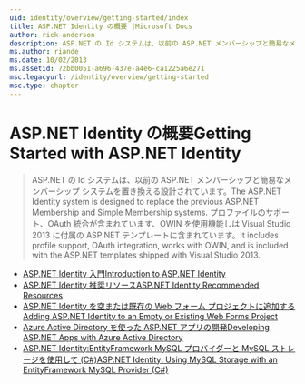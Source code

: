 ```yaml
---
uid: identity/overview/getting-started/index
title: ASP.NET Identity の概要 |Microsoft Docs
author: rick-anderson
description: ASP.NET の Id システムは、以前の ASP.NET メンバーシップと簡易なメンバーシップ システムを置き換える設計されています。 プロファイルのサポート、OAuth integrat が含まれています.
ms.author: riande
ms.date: 10/02/2013
ms.assetid: 72bb0051-a696-437e-a4e6-ca1225a6e271
msc.legacyurl: /identity/overview/getting-started
msc.type: chapter
---
```

<a name="getting-started-with-aspnet-identity"></a><span data-ttu-id="dfa74-104">ASP.NET Identity の概要</span><span class="sxs-lookup"><span data-stu-id="dfa74-104">Getting Started with ASP.NET Identity</span></span>
====================
> <span data-ttu-id="dfa74-105">ASP.NET の Id システムは、以前の ASP.NET メンバーシップと簡易なメンバーシップ システムを置き換える設計されています。</span><span class="sxs-lookup"><span data-stu-id="dfa74-105">The ASP.NET Identity system is designed to replace the previous ASP.NET Membership and Simple Membership systems.</span></span> <span data-ttu-id="dfa74-106">プロファイルのサポート、OAuth 統合が含まれています、OWIN を使用機能しは Visual Studio 2013 に付属の ASP.NET テンプレートに含まれています。</span><span class="sxs-lookup"><span data-stu-id="dfa74-106">It includes profile support, OAuth integration, works with OWIN, and is included with the ASP.NET templates shipped with Visual Studio 2013.</span></span>


- [<span data-ttu-id="dfa74-107">ASP.NET Identity 入門</span><span class="sxs-lookup"><span data-stu-id="dfa74-107">Introduction to ASP.NET Identity</span></span>](introduction-to-aspnet-identity.md)
- [<span data-ttu-id="dfa74-108">ASP.NET Identity 推奨リソース</span><span class="sxs-lookup"><span data-stu-id="dfa74-108">ASP.NET Identity Recommended Resources</span></span>](aspnet-identity-recommended-resources.md)
- [<span data-ttu-id="dfa74-109">ASP.NET Identity を空または既存の Web フォーム プロジェクトに追加する</span><span class="sxs-lookup"><span data-stu-id="dfa74-109">Adding ASP.NET Identity to an Empty or Existing Web Forms Project</span></span>](adding-aspnet-identity-to-an-empty-or-existing-web-forms-project.md)
- [<span data-ttu-id="dfa74-110">Azure Active Directory を使った ASP.NET アプリの開発</span><span class="sxs-lookup"><span data-stu-id="dfa74-110">Developing ASP.NET Apps with Azure Active Directory</span></span>](developing-aspnet-apps-with-windows-azure-active-directory.md)
- [<span data-ttu-id="dfa74-111">ASP.NET Identity:EntityFramework MySQL プロバイダーと MySQL ストレージを使用して (C#)</span><span class="sxs-lookup"><span data-stu-id="dfa74-111">ASP.NET Identity: Using MySQL Storage with an EntityFramework MySQL Provider (C#)</span></span>](aspnet-identity-using-mysql-storage-with-an-entityframework-mysql-provider.md)

